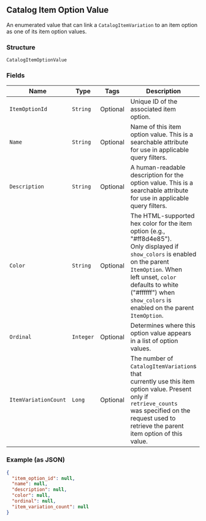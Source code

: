 ## Catalog Item Option Value

An enumerated value that can link a
`CatalogItemVariation` to an item option as one of
its item option values.

### Structure

`CatalogItemOptionValue`

### Fields

| Name | Type | Tags | Description |
|  --- | --- | --- | --- |
| `ItemOptionId` | `String` | Optional | Unique ID of the associated item option. |
| `Name` | `String` | Optional | Name of this item option value. This is a searchable attribute for use in applicable query filters. |
| `Description` | `String` | Optional | A human-readable description for the option value. This is a searchable attribute for use in applicable query filters. |
| `Color` | `String` | Optional | The HTML-supported hex color for the item option (e.g., "#ff8d4e85").<br>Only displayed if `show_colors` is enabled on the parent `ItemOption`. When<br>left unset, `color` defaults to white ("#ffffff") when `show_colors` is<br>enabled on the parent `ItemOption`. |
| `Ordinal` | `Integer` | Optional | Determines where this option value appears in a list of option values. |
| `ItemVariationCount` | `Long` | Optional | The number of `CatalogItemVariation`s that<br>currently use this item option value. Present only if `retrieve_counts`<br>was specified on the request used to retrieve the parent item option of this<br>value. |

### Example (as JSON)

```json
{
  "item_option_id": null,
  "name": null,
  "description": null,
  "color": null,
  "ordinal": null,
  "item_variation_count": null
}
```

